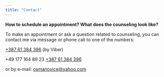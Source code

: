 ```yaml
---
title: "Contact"
---
```


**How to schedule an appointment? What does the counseling look like?**

To make an appointment or ask a question related to counseling, you can contact me via message or phone call to one of the numbers:

[+387 61 384 396](tel:+38761384396) (by Viber)

+49 177 164 89 23 [+387 61 384 396](tel:+38761384396)

or by e-mail: osmanovice@yahoo.com
